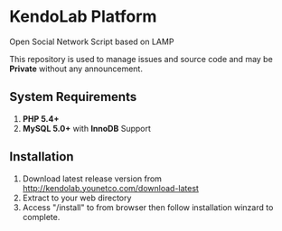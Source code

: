 # KendoLab Platform
Open Social Network Script based on LAMP

This repository is used to manage issues and source code and may be **Private** without any announcement.

## System Requirements
1. **PHP 5.4+**
2. **MySQL 5.0+** with **InnoDB** Support

## Installation

1. Download latest release version from http://kendolab.younetco.com/download-latest
2. Extract to your web directory
3. Access "/install" to from browser then follow installation winzard to complete.



